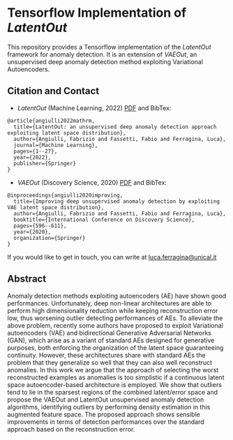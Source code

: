 # Tensorflow Implementation of *LatentOut*
This repository provides a Tensorflow implementation of the *LatentOut* framework for anomaly detection. It is an extension of *VAEOut*, an unsupervised deep anomaly detection method exploiting Variational Autoencoders.

## Citation and Contact

- *LatentOut* (Machine Learning, 2022) [PDF](https://link.springer.com/article/10.1007/s10994-022-06153-4) and BibTex:

```
@article{angiulli2022mathrm,
  title={LatentOut: an unsupervised deep anomaly detection approach exploiting latent space distribution},
  author={Angiulli, Fabrizio and Fassetti, Fabio and Ferragina, Luca},
  journal={Machine Learning},
  pages={1--27},
  year={2022},
  publisher={Springer}
}
```

- *VAEOut* (Discovery Science, 2020) [PDF](https://link.springer.com/chapter/10.1007/978-3-030-61527-7_39) and BibTex:

```
@inproceedings{angiulli2020improving,
  title={Improving deep unsupervised anomaly detection by exploiting VAE latent space distribution},
  author={Angiulli, Fabrizio and Fassetti, Fabio and Ferragina, Luca},
  booktitle={International Conference on Discovery Science},
  pages={596--611},
  year={2020},
  organization={Springer}
}
```

If you would like to get in touch, you can write at luca.ferragina@unical.it
## Abstract
Anomaly detection methods exploiting autoencoders (AE) have shown good performances. Unfortunately, deep non-linear architectures are able to perform high dimensionality reduction while keeping reconstruction error low, thus worsening outlier detecting performances of AEs. To alleviate the above problem, recently some authors have proposed to exploit Variational autoencoders (VAE) and bidirectional Generative Adversarial Networks (GAN), which arise as a variant of standard AEs designed for generative purposes, both enforcing the organization of the latent space guaranteeing continuity. However, these architectures share with standard AEs the problem that they generalize so well that they can also well reconstruct anomalies. In this work we argue that the approach of selecting the worst reconstructed examples as anomalies is too simplistic if a continuous latent space autoencoder-based architecture is employed. We show that outliers tend to lie in the sparsest regions of the combined latent/error space and propose the VAEOut and LatentOut unsupervised anomaly detection algorithms, identifying outliers by performing density estimation in this augmented feature space. The proposed approach shows sensible improvements in terms of detection performances over the standard approach based on the reconstruction error.
